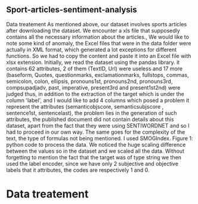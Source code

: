 ## Sport-articles-sentiment-analysis

 Data treatement
As mentioned above, our dataset involves sports articles after downloading the dataset. We encounter a xls file that supposedly contains all the necessary information about the articles., We would like to note some kind of anomaly, the Excel files that were in the data folder were actually in XML format, which generated a lot exceptions for different functions. So we had to copy the content and paste it into an Excel file with xlsx extension.
Initially, we read the dataset using the pandas library. it contains 62 attributes, 2 of them (TextID, Url) were useless and 17 more (baseform, Quotes, questionmarks, exclamationmarks, fullstops, commas, semicolon, colon, ellipsis, pronouns1st, pronouns2nd, pronouns3rd, compsupadjadv, past, imperative, present3rd and present1st2nd) were judged thus, in addition to the extraction of the target which is under the column 'label', and I would like to add 4 columns which posed a problem it represent the attributes (semanticobjscore, semanticsubjscore , sentence1st, sentencelast), the problem lies in the generation of such attributes, the published document did not contain details about this dataset, apart from the fact that they were using SENTIWORDNET and so I had to proceed in our own way. The same goes for the complexity of the text, the type of formulas not being mentioned. I used SMOGIndex.
Figure 1: python code to process the data.
We noticed the huge scaling difference between the values so in the dataset and we scaled all the data. Without forgetting to mention the fact that the target was of type string we then used the label encoder, since we have only 2 subjective and objective labels that it attributes, the codes are respectively 1 and 0.

# Data treatement
